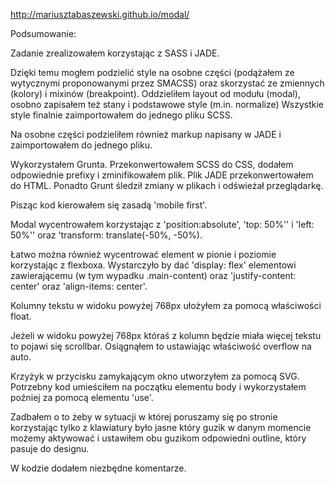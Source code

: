 http://mariusztabaszewski.github.io/modal/

Podsumowanie:

Zadanie zrealizowałem korzystając z SASS i JADE.

Dzięki temu mogłem podzielić style na osobne części (podążałem ze wytycznymi proponowanymi przez SMACSS) oraz skorzystać ze zmiennych (kolory) i mixinów (breakpoint). Oddzieliłem layout od modułu (modal), osobno zapisałem też stany i podstawowe style (m.in. normalize) Wszystkie style finalnie zaimportowałem do jednego pliku SCSS.

Na osobne części podzieliłem również markup napisany w JADE i zaimportowałem do jednego pliku.

Wykorzystałem Grunta. Przekonwertowałem SCSS do CSS, dodałem odpowiednie prefixy i zminifikowałem plik. Plik JADE przekonwertowałem do HTML. Ponadto Grunt śledził zmiany w plikach i odświeżał przeglądarkę.

Pisząc kod kierowałem się zasadą 'mobile first'.

Modal wycentrowałem korzystając z 'position:absolute', 'top: 50%'' i 'left: 50%'' oraz 'transform: translate(-50%, -50%).

Łatwo można również wycentrować element w pionie i poziomie korzystając z flexboxa. Wystarczyło by dać 'display: flex' elementowi zawierającemu (w tym wypadku .main-content) oraz 'justify-content: center' oraz 'align-items: center'.

Kolumny tekstu w widoku powyżej 768px ułożyłem za pomocą właściwości float.

Jeżeli w widoku powyżej 768px któraś z kolumn będzie miała więcej tekstu to pojawi się scrollbar. Osiągnąłem to ustawiając właściwość overflow na auto.

Krzyżyk w przycisku zamykającym okno utworzyłem za pomocą SVG. Potrzebny kod umieściłem na początku elementu body i wykorzystałem poźniej za pomocą elementu 'use'.

Zadbałem o to żeby w sytuacji w której poruszamy się po stronie korzystając tylko z klawiatury było jasne który guzik w danym momencie możemy aktywować i ustawiłem obu guzikom odpowiedni outline, który pasuje do designu.

W kodzie dodałem niezbędne komentarze.
